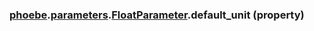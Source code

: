 ### [phoebe](phoebe.md).[parameters](phoebe.parameters.md).[FloatParameter](phoebe.parameters.FloatParameter.md).default_unit (property)



